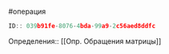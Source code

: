 #операция

```javascript
ID:: 039b91fe-8076-4bda-99a9-2c56aed8ddfc
```

Определения:: [[Опр. Обращения матрицы]]